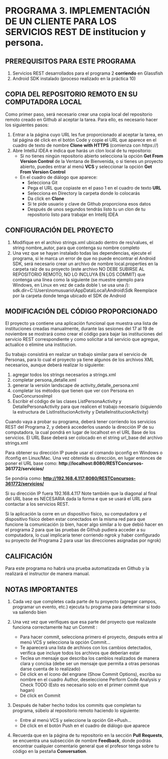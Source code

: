 # PROGRAMA 3. IMPLEMENTACIÓN DE UN CLIENTE PARA LOS SERVICIOS REST DE  institucion y persona.

## PREREQUISITOS PARA ESTE PROGRAMA
1. Servicios REST desarrollados para el programa 2 **corriendo** en Glassfish
2. Android SDK instalado (proceso realizado en la práctica 10) 

## COPIA DEL REPOSITORIO REMOTO EN SU COMPUTADORA LOCAL

Como primer paso, será necesario crear una copia local del repositorio remoto creado en Github al aceptar la tarea. Para ello, es necesario hacer los siguientes pasos:
1. Entrar a la página cuyo URL les fue proporcionado al aceptar la tarea, en tal página dé click en el botón Code y copie el URL que aparece en el cuadro de texto de nombre **Clone with HTTPS** (comienza con *https://*)
2. Abre IntelliJ IDEA e indica que harás un clon local de tu repositorio:
   - Si no tienes ningún repositorio abierto selecciona la opción **Get From Version Control** de la Ventana de Bienvenida, o si tienes un proyecto abierto, puedes entrar al menú **VCS** y seleccionar la opción **Get From Version Control**
   - En el cuadro de diálogo que aparece:
     - Selecciona Git
     - Pega el URL que copiaste en el paso 1  en el cuadro de texto **URL**
     - Selecciona en Directory la carpeta donde lo colocarás
     - Da click en **Clone**
     - Si te pide usuario y clave de Github proporciona esos datos
     - Después de unos segundos tendrás listo tu un clon de tu repositorio listo para trabajar en Intellij IDEA

## CONFIGURACIÓN DEL PROYECTO

1. Modifique en el archivo strings.xml ubicado dentro de res/values, el string nombre_autor, para que contenga su nombre completo
2. Una vez que se hayan instalado todas las dependencias, ejecute el programa, si le marca un error de que no puede encontrar el Android SDK, será necesario crear un archivo de nombre local.properties en la carpeta raíz de su proyecto (este archivo NO DEBE SUBIRSE AL REPOSITORIO REMOTO, NO LO INCLUYA EN LOS COMMIT) que contenga una línea como la siguiente (se muestre ejemplo para Windows, en Linux en vez de cada doble \ se usa una /):
sdk.dir=C\:\\Users\\nomusuario\\AppData\\Local\\Android\\Sdk
Reemplace por la carpeta donde tenga ubicado el SDK de Android


## MODIFICACIÓN DEL CÓDIGO PROPORCIONADO

El proyecto ya contiene una aplicación funcional que muestra una lista de instituciones creadas manualmente, durante las sesiones del 17 al 19 de noviembre se mostrará como crear el código para bajar las instituciones del servicio REST correspondiente y como solicitar a tal servicio que agregue, actualice o elimine una institucion.

Su trabajo consistirá en realizar un trabajo similar para el servicio de Personas, para lo cual el proyecto ya tiene algunos de los archivos XML necesarios, aunque deberá realizar lo siguiente:
1. agregar todos los strings necesarios a strings.xml
2. completar persona_detalle.xml
3. generar la versión landscape de activity_detalle_persona.xml
4. completar los métodos que tienen que ver con Persona en DaoConcursosImpl
5. Escribir  el código de las clases ListPersonaActivity y DetallePersonaActivity para que realicen el trabajo necesario (siguiendo la estructura de ListInstitucionActivity y DetalleInstitucionActivity)

Cuando vaya a probar su programa, deberá tener corriendo los servicios REST del Programa 2, y deberá accederlos usando la dirección IP de su computadora, la cual pondrá en lugar de localhost en el URL Base de los servicios. El URL Base deberá ser colocado en el string url_base del archivo strings.xml

Para obtener su dirección IP puede usar el comando ipconfig en Windows o ifconfig en Linux/Mac. Una vez obtenida su dirección, en lugar entonces de poner el URL base como:
**http://localhost:8080/RESTConcursos-361772/servicios/**

Se pondría como:
**http://192.168.4.117:8080/RESTConcursos-361772/servicios/**

Si su dirección IP fuera 192.168.4.117
Note también que la diagonal al final del URL base es NECESARIA dada la forma e que se usará el URL para contactar a los servicios REST.


Si la aplicación la corre en un dispositivo físico, su computadora y el dispositivo físico deben estar conectados en la misma red para que funcione la comunicación (o bien, hacer algo similar a lo que debió hacer en el programa 2 para que las pruebas de Github pudiera acceder a su computadora, lo cual implicaría tener corriendo ngrok y haber configurado su proyecto del Programa 2 para usar las direcciones asignadas por ngrok)


## CALIFICACIÓN

Para este programa no habrá una prueba automatizada en Github y la realizará el instructor de manera manual.


## NOTAS IMPORTANTES
1. Cada vez que completes cada parte de tu proyecto (agregar campos, programar un evento, etc.) ejecuta tu programa para determinar si todo va saliendo bien

2. Una vez vez que verifiques que esa parte del proyecto que realizaste funciona correctamente haz un Commit : 
   - Para hacer commit, selecciona primero el proyecto, después entra al menú VCS y selecciona la opción Commit...
   - Te aparecerá una lista de archivos con los cambios detectados, verifica que incluye todos los archivos que deberían estar
   - Teclea un mensaje que describa los cambios realizados de manera clara y concisa (debe ser un mensaje que permita a otras personas darse cuenta de lo realizado)
   - Dé click en el ícono del engrane (Show Commit Options), escriba su nombre en el cuadro Author, deseleccione Perform Code Analysis y Check TODO (Esto es necesario solo en el primer commit que hagan)
   - Dé click en Commit

3. Después de haber hecho todos los commits que completan tu programa, súbelo al repositorio remoto haciendo lo siguiente:
   - Entre al menú VCS y seleccione la opción Git->Push...
   - Dé click en el botón Push en el cuadro de diálogo que aparece

4. Recuerda que en la página de tu repositorio en la sección **Pull Requests**, se encuentra una subsección de nombre **Feedback**, donde podrás encontrar  cualquier comentario general que el profesor tenga sobre tu código en la pestaña **Conversation**. 
